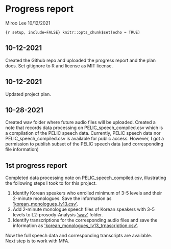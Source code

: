 Progress report
================
Miroo Lee
10/12/2021

`{r setup, include=FALSE} knitr::opts_chunk$set(echo = TRUE)`

## 10-12-2021

Created the Github repo and uploaded the progress report and the plan docs. Set gitignore to R and license as MIT license.

## 10-12-2021

Updated project plan.

## 10-28-2021

Created wav folder where future audio files will be uploaded. Created a note that records data processing on PELIC\_speech\_compiled.csv which is a compilation of the PELIC speech data. Currently, PELIC speech data nor PELIC\_speech\_compiled.csv is available for public access. However, I got a permission to publish subset of the PELIC speech data (and corresponding file information)

## 1st progress report

Completed data processing note on PELIC\_speech\_compiled.csv, illustrating the following steps I took to for this project.  
1. Identify Korean speakers who enrolled minimum of 3-5 levels and their 2-minute monologues. Save the information as ['korean_monologues_lv13.csv'](korean_monologues_lv13.csv).  
2. Add 2-minute monologue speech files of Korean speakers with 3-5 levels to L2-prosody-Analysis ['wav'](wav/) folder.  
3. Identify transcriptions for the corresponding audio files and save the information as ['korean_monologues_lv13_trnascription.csv'](korean_monologues_lv13_transcriptions.csv).

Now the full speech data and corresponding transcripts are available.  
Next step is to work with MFA.  